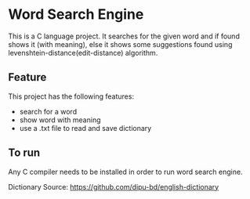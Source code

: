 # Word Search Engine

This is a C language project. It searches for the given word and if found shows it (with meaning), else it shows some suggestions found using levenshtein-distance(edit-distance) algorithm.

## Feature

This project has the following features:

- search for a word
- show word with meaning
- use a .txt file to read and save dictionary

## To run

Any C compiler needs to be installed in order to run word search engine.

Dictionary Source: https://github.com/dipu-bd/english-dictionary
